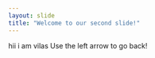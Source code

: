 ```yaml
---
layout: slide
title: "Welcome to our second slide!"
---
```

hii i am vilas
Use the left arrow to go back!
